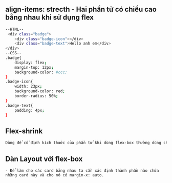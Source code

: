## align-items: strecth - Hai phần tử có chiều cao bằng nhau khi sử dụng flex
```sh
--HTML--
 <div class="badge">
    <div class="badge-icon"></div>
    <div class="badge-text">Hello anh em</div>
</div>
--CSS--
.badge{
    display: flex;
    margin-top: 12px;
    background-color: #ccc;
}
.badge-icon{
    width: 23px; 
    background-color: red;
    border-radius: 50%;
}
.badge-text{
    padding: 4px;
}
```
## Flex-shrink
```sh
Dùng để cố định kích thước của phần tử khi dùng flex-box thường dùng chung cới flex: 1
```
## Dàn Layout với flex-box
```
- Để làm cho các card bằng nhau ta cần xác định thành phần nào chứa những card này và cho nó có margin-x: auto.
```